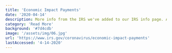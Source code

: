 ```yaml
---
title: 'Economic Impact Payments'
date: '2020-04-14'
description: More info from the IRS we've added to our IRS info page. As Diddy says, "Information is currency."
category: 'Read More'
background: '#7d4cdb'
image: '/assets/img/06.jpg'
url: 'https://www.irs.gov/coronavirus/economic-impact-payments'
lastAccessed: '4-14-2020'
---
```

